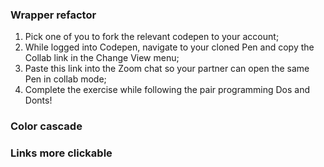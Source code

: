 ### Wrapper refactor
1. Pick one of you to fork the relevant codepen to your account;
2. While logged into Codepen, navigate to your cloned Pen and copy the Collab link in the Change View menu;
3. Paste this link into the Zoom chat so your partner can open the same Pen in collab mode;
4. Complete the exercise while following the pair programming Dos and Donts!

### Color cascade

### Links more clickable